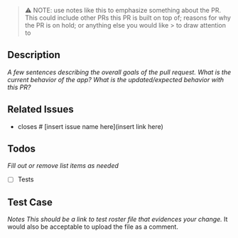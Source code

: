 > ⚠️  NOTE: use notes like this to emphasize something about the PR. This could
> include other PRs this PR is built on top of; reasons for why the PR is on hold; 
or anything else you would like > to draw attention to

## Description
_A few sentences describing the overall goals of the pull request.
What is the current behavior of the app? What is the updated/expected behavior
with this PR?_

## Related Issues
* closes # [insert issue name here](insert link here)

## Todos
_Fill out or remove list items as needed_
- [ ] Tests

## Test Case
_Notes This should be a link to test roster file that evidences your change._
It would also be acceptable to upload the file as a comment.
